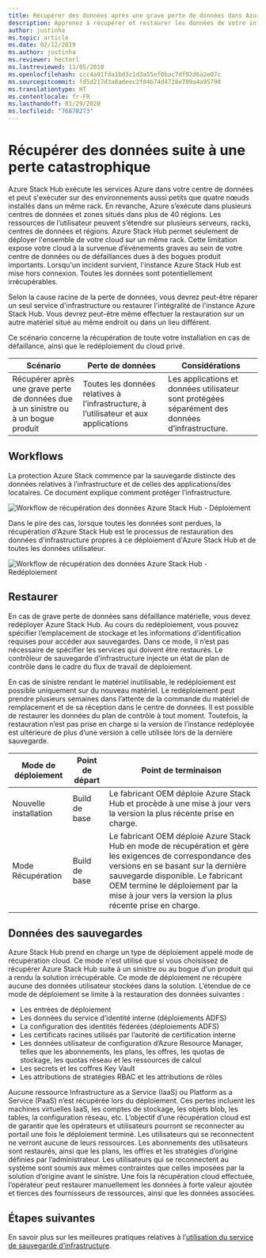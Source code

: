 ```yaml
---
title: Récupérer des données après une grave perte de données dans Azure Stack Hub
description: Apprenez à récupérer et restaurer les données de votre infrastructure dans Azure Stack Hub après une grave perte de données.
author: justinha
ms.topic: article
ms.date: 02/12/2019
ms.author: justinha
ms.reviewer: hectorl
ms.lastreviewed: 11/05/2018
ms.openlocfilehash: ccc4a91fda1bd3c1d3a55ef0bac7df92d6a2e07c
ms.sourcegitcommit: fd5d217d3a8adeec2f04b74d4728e709a4a95790
ms.translationtype: HT
ms.contentlocale: fr-FR
ms.lasthandoff: 01/29/2020
ms.locfileid: "76878273"
---
```

# <a name="recover-from-catastrophic-data-loss"></a>Récupérer des données suite à une perte catastrophique

Azure Stack Hub exécute les services Azure dans votre centre de données et peut s'exécuter sur des environnements aussi petits que quatre nœuds installés dans un même rack. En revanche, Azure s’exécute dans plusieurs centres de données et zones situés dans plus de 40 régions. Les ressources de l’utilisateur peuvent s’étendre sur plusieurs serveurs, racks, centres de données et régions. Azure Stack Hub permet seulement de déployer l'ensemble de votre cloud sur un même rack. Cette limitation expose votre cloud à la survenue d’événements graves au sein de votre centre de données ou de défaillances dues à des bogues produit importants. Lorsqu'un incident survient, l'instance Azure Stack Hub est mise hors connexion. Toutes les données sont potentiellement irrécupérables.

Selon la cause racine de la perte de données, vous devrez peut-être réparer un seul service d'infrastructure ou restaurer l'intégralité de l'instance Azure Stack Hub. Vous devrez peut-être même effectuer la restauration sur un autre matériel situé au même endroit ou dans un lieu différent.

Ce scénario concerne la récupération de toute votre installation en cas de défaillance, ainsi que le redéploiement du cloud privé.

| Scénario                                                           | Perte de données                            | Considérations                                                             |
|--------------------------------------------------------------------|--------------------------------------|----------------------------------------------------------------------------|
| Récupérer après une grave perte de données due à un sinistre ou à un bogue produit | Toutes les données relatives à l’infrastructure, à l’utilisateur et aux applications | Les applications et données utilisateur sont protégées séparément des données d’infrastructure. |

## <a name="workflows"></a>Workflows

La protection Azure Stack commence par la sauvegarde distincte des données relatives à l’infrastructure et de celles des applications/des locataires. Ce document explique comment protéger l’infrastructure. 

![Workflow de récupération des données Azure Stack Hub - Déploiement](media/azure-stack-backup/azure-stack-backup-workflow1.png)

Dans le pire des cas, lorsque toutes les données sont perdues, la récupération d'Azure Stack Hub est le processus de restauration des données d'infrastructure propres à ce déploiement d'Azure Stack Hub et de toutes les données utilisateur. 

![Workflow de récupération des données Azure Stack Hub - Redéploiement](media/azure-stack-backup/azure-stack-backup-workflow2.png)

## <a name="restore"></a>Restaurer

En cas de grave perte de données sans défaillance matérielle, vous devez redéployer Azure Stack Hub. Au cours du redéploiement, vous pouvez spécifier l’emplacement de stockage et les informations d’identification requises pour accéder aux sauvegardes. Dans ce mode, il n’est pas nécessaire de spécifier les services qui doivent être restaurés. Le contrôleur de sauvegarde d’infrastructure injecte un état de plan de contrôle dans le cadre du flux de travail de déploiement.

En cas de sinistre rendant le matériel inutilisable, le redéploiement est possible uniquement sur du nouveau matériel. Le redéploiement peut prendre plusieurs semaines dans l’attente de la commande du matériel de remplacement et de sa réception dans le centre de données. Il est possible de restaurer les données du plan de contrôle à tout moment. Toutefois, la restauration n’est pas prise en charge si la version de l’instance redéployée est ultérieure de plus d’une version à celle utilisée lors de la dernière sauvegarde.

| Mode de déploiement | Point de départ | Point de terminaison                                                                                                                                                                                                     |
|-----------------|----------------|---------------------------------------------------------------------------------------------------------------------------------------------------------------------------------------------------------------|
| Nouvelle installation   | Build de base | Le fabricant OEM déploie Azure Stack Hub et procède à une mise à jour vers la version la plus récente prise en charge.                                                                                                                                          |
| Mode Récupération   | Build de base | Le fabricant OEM déploie Azure Stack Hub en mode de récupération et gère les exigences de correspondance des versions en se basant sur la dernière sauvegarde disponible. Le fabricant OEM termine le déploiement par la mise à jour vers la version la plus récente prise en charge. |

## <a name="data-in-backups"></a>Données des sauvegardes

Azure Stack Hub prend en charge un type de déploiement appelé mode de récupération cloud. Ce mode n'est utilisé que si vous choisissez de récupérer Azure Stack Hub suite à un sinistre ou au bogue d'un produit qui a rendu la solution irrécupérable. Ce mode de déploiement ne récupère aucune des données utilisateur stockées dans la solution. L’étendue de ce mode de déploiement se limite à la restauration des données suivantes :

 - Les entrées de déploiement
 - Les données du service d’identité interne (déploiements ADFS)
 - La configuration des identités fédérées (déploiements ADFS)
 - Les certificats racines utilisés par l’autorité de certification interne
 - Les données utilisateur de configuration d’Azure Resource Manager, telles que les abonnements, les plans, les offres, les quotas de stockage, les quotas réseau et les ressources de calcul
 - Les secrets et les coffres Key Vault
 - Les attributions de stratégies RBAC et les attributions de rôles

Aucune ressource Infrastructure as a Service (IaaS) ou Platform as a Service (PaaS) n’est récupérée lors du déploiement. Ces pertes incluent les machines virtuelles IaaS, les comptes de stockage, les objets blob, les tables, la configuration réseau, etc. L’objectif d’une récupération cloud est de garantir que les opérateurs et utilisateurs pourront se reconnecter au portail une fois le déploiement terminé. Les utilisateurs qui se reconnectent ne verront aucune de leurs ressources. Les abonnements des utilisateurs sont restaurés, ainsi que les plans, les offres et les stratégies d’origine définies par l’administrateur. Les utilisateurs qui se reconnectent au système sont soumis aux mêmes contraintes que celles imposées par la solution d’origine avant le sinistre. Une fois la récupération cloud effectuée, l’opérateur peut restaurer manuellement les données à forte valeur ajoutée et tierces des fournisseurs de ressources, ainsi que les données associées.

## <a name="next-steps"></a>Étapes suivantes

En savoir plus sur les meilleures pratiques relatives à l’[utilisation du service de sauvegarde d’infrastructure](azure-stack-backup-best-practices.md).

